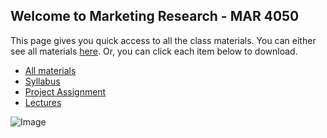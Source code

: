 ## Welcome to Marketing Research - MAR 4050

This page gives you quick access to all the class materials. You can either see all materials [here](https://github.com/mikenguyen13/mar4050_F21). Or, you can click each item below to download.

 * [All materials](https://github.com/mikenguyen13/mar4050_F21/archive/refs/heads/master.zip)
 * [Syllabus](https://github.com/mikenguyen13/mar4050_F21/raw/master/mar4050_F21_MikeN.pdf)
 * [Project Assignment]()
 * [Lectures]()

![Image](https://github.com/mikenguyen13/mar4050_F21/blob/gh-pages/download.jpg)


